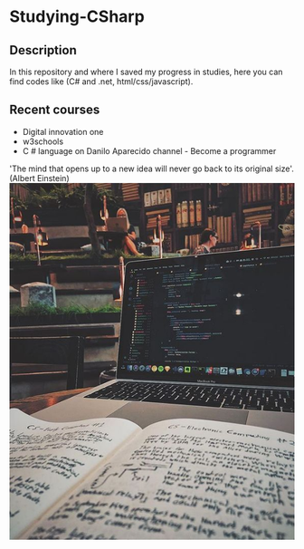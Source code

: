 # Studying-CSharp

## Description
In this repository and where I saved my progress in studies, here you can find codes like (C# and .net, html/css/javascript).

## Recent courses
- Digital innovation one
- w3schools
- C # language on Danilo Aparecido channel - Become a programmer



'The mind that opens up to a new idea will never go back to its original size'. (Albert Einstein)
<img src='https://github.com/lycan-nt/my_portyfolio/blob/master/img.jpg'>
